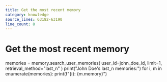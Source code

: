 ```yaml
---
title: Get the most recent memory
category: knowledge
source_lines: 63182-63190
line_count: 8
---
```


# Get the most recent memory
memories = memory.search_user_memories(
    user_id=john_doe_id, limit=1, retrieval_method="last_n"
)
print("John Doe's last_n memories:")
for i, m in enumerate(memories):
    print(f"{i}: {m.memory}")

